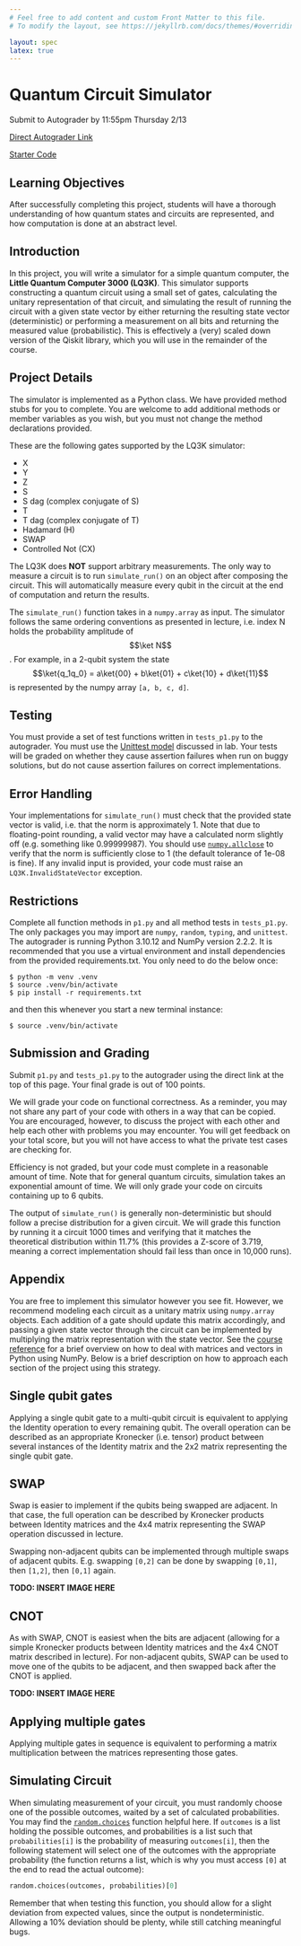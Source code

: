 ```yaml
---
# Feel free to add content and custom Front Matter to this file.
# To modify the layout, see https://jekyllrb.com/docs/themes/#overriding-theme-defaults

layout: spec
latex: true
---
```


# Quantum Circuit Simulator

Submit to Autograder by 11:55pm Thursday 2/13

[Direct Autograder Link](https://autograder.io/web/course/314)

[Starter Code](https://drive.google.com/drive/u/1/folders/1ETiKOglqbT6SyBRi0BLQs0BN9yRhut3k)

## Learning Objectives

After successfully completing this project, students will have a thorough understanding of how quantum states and circuits are represented, and how computation is done at an abstract level.

## Introduction

In this project, you will write a simulator for a simple quantum computer, the **Little Quantum Computer 3000 (LQ3K)**. This simulator supports constructing a quantum circuit using a small set of gates, calculating the unitary representation of that circuit, and simulating the result of running the circuit with a given state vector by either returning the resulting state vector (deterministic) or performing a measurement on all bits and returning the measured value (probabilistic). This is effectively a (very) scaled down version of the Qiskit library, which you will use in the remainder of the course.

## Project Details

The simulator is implemented as a Python class. We have provided method stubs for you to complete. You are welcome to add additional methods or member variables as you wish, but you must not change the method declarations provided.

These are the following gates supported by the LQ3K simulator:

- X
- Y
- Z
- S
- S dag (complex conjugate of S)
- T
- T dag (complex conjugate of T)
- Hadamard (H)
- SWAP
- Controlled Not (CX)

The LQ3K does **NOT** support arbitrary measurements. The only way to measure a circuit is to run `simulate_run()` on an object after composing the circuit. This will automatically measure every qubit in the circuit at the end of computation and return the results.

The `simulate_run()` function takes in a `numpy.array` as input. The simulator follows the same ordering conventions as presented in lecture, i.e. index N holds the probability amplitude of $$\ket N$$. For example, in a 2-qubit system the state $$\ket{q_1q_0} = a\ket{00} + b\ket{01} + c\ket{10} + d\ket{11}$$ is represented by the numpy array `[a, b, c, d]`.

## Testing

You must provide a set of test functions written in `tests_p1.py` to the autograder. You must use the [Unittest model](https://docs.python.org/3/library/unittest.html) discussed in lab. Your tests will be graded on whether they cause assertion failures when run on buggy solutions, but do not cause assertion failures on correct implementations.

## Error Handling

Your implementations for `simulate_run()` must check that the provided state vector is valid, i.e. that the norm is approximately 1. Note that due to floating-point rounding, a valid vector may have a calculated norm slightly off (e.g. something like 0.99999987). You should use [`numpy.allclose`](https://numpy.org/doc/2.1/reference/generated/numpy.allclose.html) to verify that the norm is sufficiently close to 1 (the default tolerance of 1e-08 is fine). If any invalid input is provided, your code must raise an `LQ3K.InvalidStateVector` exception.

## Restrictions

Complete all function methods in `p1.py` and all method tests in `tests_p1.py`. The only packages you may import are `numpy`, `random`, `typing`, and `unittest`. The autograder is running Python 3.10.12 and NumPy version 2.2.2. It is recommended that you use a virtual environment and install dependencies from the provided requirements.txt. You only need to do the below once:

```console
$ python -m venv .venv
$ source .venv/bin/activate
$ pip install -r requirements.txt
```

and then this whenever you start a new terminal instance:

```console
$ source .venv/bin/activate
```

## Submission and Grading

Submit `p1.py` and `tests_p1.py` to the autograder using the direct link at the top of this page. Your final grade is out of 100 points.

We will grade your code on functional correctness. As a reminder, you may not share any part of your code with others in a way that can be copied. You are encouraged, however, to discuss the project with each other and help each other with problems you may encounter. You will get feedback on your total score, but you will not have access to what the private test cases are checking for.

Efficiency is not graded, but your code must complete in a reasonable amount of time. Note that for general quantum circuits, simulation takes an exponential amount of time. We will only grade your code on circuits containing up to 6 qubits.

The output of `simulate_run()` is generally non-deterministic but should follow a precise distribution for a given circuit. We will grade this function by running it a circuit 1000 times and verifying that it matches the theoretical distribution within 11.7% (this provides a Z-score of 3.719, meaning a correct implementation should fail less than once in 10,000 runs).

## Appendix

You are free to implement this simulator however you see fit. However, we recommend modeling each circuit as a unitary matrix using `numpy.array` objects. Each addition of a gate should update this matrix accordingly, and passing a given state vector through the circuit can be implemented by multiplying the matrix representation with the state vector. See the [course reference](https://colab.research.google.com/drive/1d2aoZ8dtNXiBz1Crt-Oc8WLzTryhSm2I?authuser=1#scrollTo=WjZmcRWCJt4B) for a brief overview on how to deal with matrices and vectors in Python using NumPy. Below is a brief description on how to approach each section of the project using this strategy.

## Single qubit gates

Applying a single qubit gate to a multi-qubit circuit is equivalent to applying the Identity operation to every remaining qubit. The overall operation can be described as an appropriate Kronecker (i.e. tensor) product between several instances of the Identity matrix and the 2x2 matrix representing the single qubit gate.

## SWAP

Swap is easier to implement if the qubits being swapped are adjacent. In that case, the full operation can be described by Kronecker products between Identity matrices and the 4x4 matrix representing the SWAP operation discussed in lecture.

Swapping non-adjacent qubits can be implemented through multiple swaps of adjacent qubits. E.g. swapping `[0,2]` can be done by swapping `[0,1]`, then `[1,2]`, then `[0,1]` again.

**TODO: INSERT IMAGE HERE**

## CNOT

As with SWAP, CNOT is easiest when the bits are adjacent (allowing for a simple Kronecker products between Identity matrices and the 4x4 CNOT matrix described in lecture). For non-adjacent qubits, SWAP can be used to move one of the qubits to be adjacent, and then swapped back after the CNOT is applied.

**TODO: INSERT IMAGE HERE**

## Applying multiple gates

Applying multiple gates in sequence is equivalent to performing a matrix multiplication between the matrices representing those gates.

## Simulating Circuit

When simulating measurement of your circuit, you must randomly choose one of the possible outcomes, waited by a set of calculated probabilities. You may find the [`random.choices`](https://www.w3schools.com/python/ref_random_choices.asp) function helpful here. If `outcomes` is a list holding the possible outcomes, and probabilities is a list such that `probabilities[i]` is the probability of measuring `outcomes[i]`, then the following statement will select one of the outcomes with the appropriate probability (the function returns a list, which is why you must access `[0]` at the end to read the actual outcome):

```python
random.choices(outcomes, probabilities)[0]
```

Remember that when testing this function, you should allow for a slight deviation from expected values, since the output is nondeterministic. Allowing a 10% deviation should be plenty, while still catching meaningful bugs.
